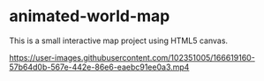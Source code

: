 # animated-world-map
This is a small interactive map project using HTML5 canvas.


https://user-images.githubusercontent.com/102351005/166619160-57b64d0b-567e-442e-86e6-eaebc91ee0a3.mp4

